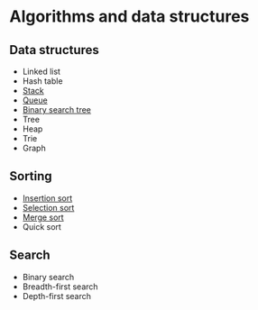 # Algorithms and data structures

## Data structures
- Linked list
- Hash table
- [Stack](data/stack.py)
- [Queue](data/queue.py)
- [Binary search tree](data/bst.py)
- Tree
- Heap
- Trie
- Graph

## Sorting
- [Insertion sort](sorting/insertion-sort.py)
- [Selection sort](sorting/selection-sort.py)
- [Merge sort](sorting/merge-sort.py)
- Quick sort

## Search
- Binary search
- Breadth-first search
- Depth-first search
